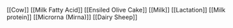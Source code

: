 [[Cow]]
[[Milk Fatty Acid]]
[[Ensiled Olive Cake]]
[[Milk]]
[[Lactation]]
[[Milk protein]]
[[Microrna (Mirna)]]
[[Dairy Sheep]]
